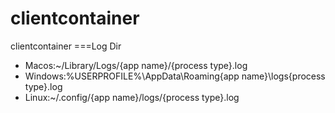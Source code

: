 # clientcontainer
clientcontainer
===Log Dir
* Macos:~/Library/Logs/{app name}/{process type}.log
* Windows:%USERPROFILE%\AppData\Roaming\{app name}\logs\{process type}.log
* Linux:~/.config/{app name}/logs/{process type}.log